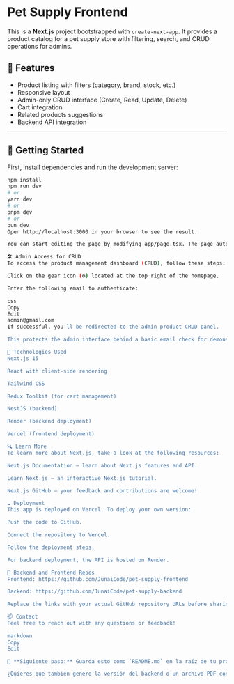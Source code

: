 # Pet Supply Frontend

This is a **Next.js** project bootstrapped with `create-next-app`. It provides a product catalog for a pet supply store with filtering, search, and CRUD operations for admins.

## 🔧 Features

- Product listing with filters (category, brand, stock, etc.)
- Responsive layout
- Admin-only CRUD interface (Create, Read, Update, Delete)
- Cart integration
- Related products suggestions
- Backend API integration

---

## 🚀 Getting Started

First, install dependencies and run the development server:

```bash
npm install
npm run dev
# or
yarn dev
# or
pnpm dev
# or
bun dev
Open http://localhost:3000 in your browser to see the result.

You can start editing the page by modifying app/page.tsx. The page auto-updates as you edit the file.

🛠 Admin Access for CRUD
To access the product management dashboard (CRUD), follow these steps:

Click on the gear icon (⚙️) located at the top right of the homepage.

Enter the following email to authenticate:

css
Copy
Edit
admin@gmail.com
If successful, you'll be redirected to the admin product CRUD panel.

This protects the admin interface behind a basic email check for demonstration purposes.

🧪 Technologies Used
Next.js 15

React with client-side rendering

Tailwind CSS

Redux Toolkit (for cart management)

NestJS (backend)

Render (backend deployment)

Vercel (frontend deployment)

🔍 Learn More
To learn more about Next.js, take a look at the following resources:

Next.js Documentation – learn about Next.js features and API.

Learn Next.js – an interactive Next.js tutorial.

Next.js GitHub – your feedback and contributions are welcome!

☁️ Deployment
This app is deployed on Vercel. To deploy your own version:

Push the code to GitHub.

Connect the repository to Vercel.

Follow the deployment steps.

For backend deployment, the API is hosted on Render.

📂 Backend and Frontend Repos
Frontend: https://github.com/JunaiCode/pet-supply-frontend

Backend: https://github.com/JunaiCode/pet-supply-backend

Replace the links with your actual GitHub repository URLs before sharing.

📫 Contact
Feel free to reach out with any questions or feedback!

markdown
Copy
Edit

📌 **Siguiente paso:** Guarda esto como `README.md` en la raíz de tu proyecto frontend.

¿Quieres que también genere la versión del backend o un archivo PDF con esta información?






